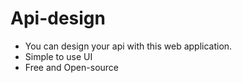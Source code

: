 # Api-design

- You can design your api with this web application. 
- Simple to use UI
- Free and Open-source

